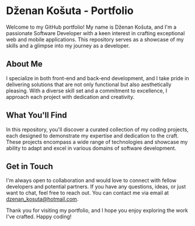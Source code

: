 # Dženan Košuta - Portfolio

Welcome to my GitHub portfolio! My name is Dženan Košuta, and I'm a passionate Software Developer with a keen interest in crafting exceptional web and mobile applications. This repository serves as a showcase of my skills and a glimpse into my journey as a developer.

## About Me

I specialize in both front-end and back-end development, and I take pride in delivering solutions that are not only functional but also aesthetically pleasing. With a diverse skill set and a commitment to excellence, I approach each project with dedication and creativity.

## What You'll Find

In this repository, you'll discover a curated collection of my coding projects, each designed to demonstrate my expertise and dedication to the craft. These projects encompass a wide range of technologies and showcase my ability to adapt and excel in various domains of software development.

## Get in Touch

I'm always open to collaboration and would love to connect with fellow developers and potential partners. If you have any questions, ideas, or just want to chat, feel free to reach out. You can contact me via email at [dzenan_kosuta@hotmail.com](mailto:dzenan_kosuta@hotmail.com).

Thank you for visiting my portfolio, and I hope you enjoy exploring the work I've crafted. Happy coding!
